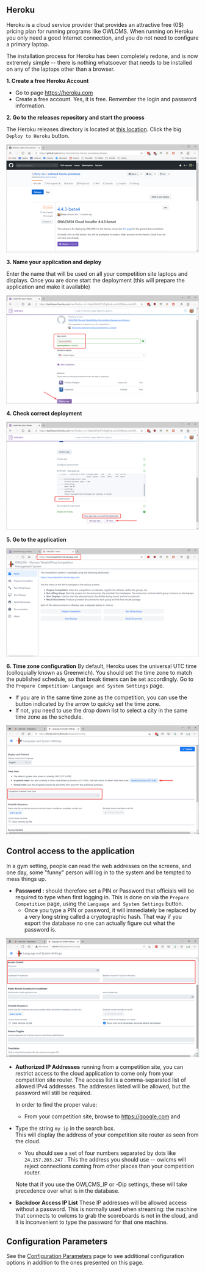 
## Heroku

Heroku is a cloud service provider that provides an attractive free (0$) pricing plan for running programs like OWLCMS.  When running on Heroku you only need a good Internet connection, and you do not need to configure a primary laptop.

The installation process for Heroku has been completely redone, and is now extremely simple -- there is nothing whatsoever that needs to be installed on any of the laptops other than a browser.

**1. Create a free Heroku Account**

- Go to page <https://heroku.com>
- Create a free account.  Yes, it is free.  Remember the login and password information.

**2. Go to the releases repository and start the process**

The Heroku releases directory is located at [this location](https://github.com/${env.REPO_OWNER}/${env.H_REPO_NAME}/releases/latest). Click the big `Deploy to Heroku` button.

![010_deployButton](img/Heroku/010_deployButton.png)

**3. Name your application and deploy**

Enter the name that will be used on all your competition site laptops and displays.  Once you are done start the deployment (this will prepare the application and make it available)

![020_selectName](img/Heroku/020_selectName.png)

**4. Check correct deployment**

![030_deployApp](img/Heroku/030_deployApp.png)

**5. Go to the application**

![040_success](img/Heroku/040_success.png)

**6. Time zone configuration**
By default, Heroku uses the universal UTC time (colloquially known as Greenwich).  You should set the time zone to match the published schedule, so that break timers can be set accordingly.
Go to the `Prepare Competition`- `Language and System Settings` page.

- If you are in the same time zone as the competition, you can use the button indicated by the arrow to quicky set the time zone.
- If not, you need to use the drop down list to select a city in the same time zone as the schedule.

![030_timezone](img/SystemSettings/030_timezone.png)

## Control access to the application

In a gym setting, people can read the web addresses on the screens, and one day, some "funny" person will log in to the system and be tempted to mess things up.

- **Password** : should therefore set a PIN or Password that officials will be required to type when first logging in.  This is done on via the `Prepare Competition` page, using the `Language and System Settings` button.
  - Once you type a PIN or password, it will immediately be replaced by a very long string called a cryptographic hash.  That way if you export the database no one can actually figure out what the password is.

![053_editPIN](img/PublicResults/053_editPIN.png)

- **Authorized IP Addresses** running from a competition site, you can restrict access to the cloud application to come only from your competition site router. The access list is a comma-separated list of allowed IPv4 addresses.  The addresses listed will be allowed, but the password will still be required.

  In order to find the proper value:
  
  - From your competition site, browse to <https://google.com> and
  
- Type the string  `my ip`  in the search box.  
    This will display the address of your competition site router as seen from the cloud.  
  
  - You should see a set of four numbers separated by dots like `24.157.203.247`  . This the address you should use -- owlcms will reject connections coming from other places than your competition router.
  
  Note that if you use the OWLCMS_IP or -Dip settings, these will take precedence over what is in the database.

- **Backdoor Access IP List**  These IP addresses will be allowed access without a password.  This is normally used when streaming: the machine that connects to owlcms to grab the scoreboards is not in the cloud, and it is inconvenient to type the password for that one machine.

## Configuration Parameters

See the [Configuration Parameters](./Configuration.md ':include') page to see additional configuration options in addition to the ones presented on this page.

